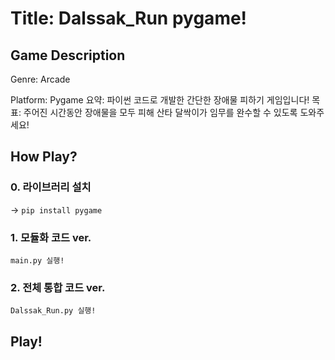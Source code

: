 # Title: Dalssak_Run pygame!
## Game Description
Genre: Arcade

Platform: Pygame
요약: 파이썬 코드로 개발한 간단한 장애물 피하기 게임입니다!
목표: 주어진 시간동안 장애물을 모두 피해 산타 달싹이가 임무를 완수할 수 있도록 도와주세요! 
## How Play?
### 0. 라이브러리 설치 
-> `pip install pygame`
### 1. 모듈화 코드 ver.
`main.py 실행!`
### 2. 전체 통합 코드 ver.
`Dalssak_Run.py 실행!` 
## Play!
